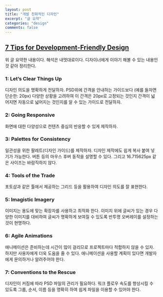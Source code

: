 ```yaml
---
layout: post
title: "개발 친화적인 디자인"
excerpt: "글 요약"
categories: "design"
comments: false
---
```


## [7 Tips for Development-Friendly Design](https://blog.elpassion.com/development-friendly-design-d59c0886918e)
위 글 요약한 내용이다. 해석은 내멋대로이다. 디자이너에게 이야기 해볼 수 있는 내용인 것 같아 정리한다.

### 1: Let’s Clear Things Up
디자인 의도을 명확하게 전달하자. PSD위에 간격을 안내하는 가이드보다 (예를 들자면 단순한: 20px) 다양한 상황을 고려하여 이 간격은 20px로 고정되는 것인지 간격이 넓어지면 자동으로 넓어지는 것인지를 알 수 있는 가이드로 전달하자.

### 2: Going Responsive
화면에 대한 다양성으로 컨텐츠 중심의 반응할 수 있게 제작하자.

### 3: Palettes for Consistency
일관성을 위한 팔레트(디자인 가이드)를 제작하자. 디자인 제작에도 쉽게 복사 붙여 넣기가 가능한다. 버튼 등의 마우스 후버 동작을 설명할 수 있다. 그리고 16.715625px 같은 사이즈는 바람직하지 않다.

### 4: Tools of the Trade
포토샵과 같은 툴에서 제공하는 그리드 등을 활용하여 디자인 의도를 잘 표현한다.

### 5: Imagistic Imagery
이미지는 용도에 맞는 확장자를 사용하고 최적화 한다. 이미지 위에 글씨가 있는 경우 다양한 이미지를 대비하여 글씨가 명확하게 보여질 수 있도록 반투명 오버레이를 설정하는 것이 현명하다.

### 6: Agile Animations
애니메이션은 준비하는데 시간이 많이 걸리므로 프로젝트마다 적합하지 않을 수 있자. 하지만 사용자에게 더욱 도움을 줄 수 있다. 애니메이션을 사용할 계획이 있다면 개발자에게 문의하거나 알려주어야 한다.

### 7: Conventions to the Rescue
디자인이 커짐에 따라 PSD 파일의 관리가 필요하다. 워크 플로우 속도를 향상시킬 수 있도록 그룹, 순서, 이름 등을 명확히 하여 쉽게 파일을 이용할 수 있어야 한다.


